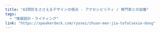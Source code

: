 ```yaml
---
title: "AI問診をささえるデザインの視点 - アクセシビリティ / 専門家との協働"
tags:
  - "情報設計・ライティング"
link: "https://speakerdeck.com/ryosei/zhuan-men-jia-tofalsexie-dong"
---
```

